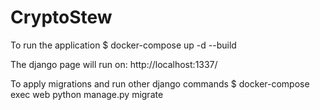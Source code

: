 # CryptoStew


To run the application
$ docker-compose up -d --build

The django page will run on:
http://localhost:1337/

To apply migrations and run other django commands
$ docker-compose exec web python manage.py migrate
